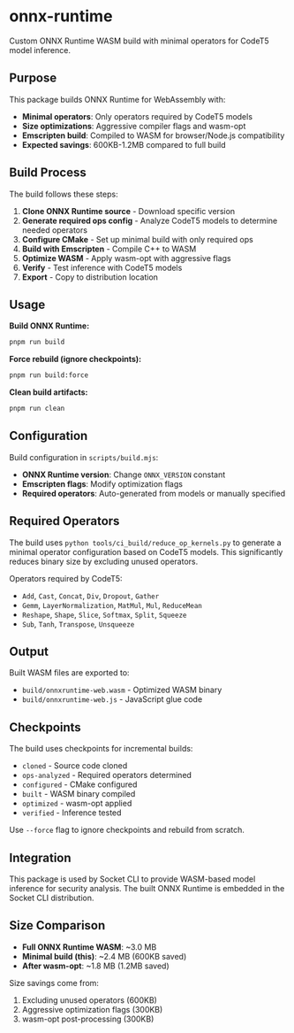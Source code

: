 # onnx-runtime

Custom ONNX Runtime WASM build with minimal operators for CodeT5 model inference.

## Purpose

This package builds ONNX Runtime for WebAssembly with:
- **Minimal operators**: Only operators required by CodeT5 models
- **Size optimizations**: Aggressive compiler flags and wasm-opt
- **Emscripten build**: Compiled to WASM for browser/Node.js compatibility
- **Expected savings**: 600KB-1.2MB compared to full build

## Build Process

The build follows these steps:

1. **Clone ONNX Runtime source** - Download specific version
2. **Generate required ops config** - Analyze CodeT5 models to determine needed operators
3. **Configure CMake** - Set up minimal build with only required ops
4. **Build with Emscripten** - Compile C++ to WASM
5. **Optimize WASM** - Apply wasm-opt with aggressive flags
6. **Verify** - Test inference with CodeT5 models
7. **Export** - Copy to distribution location

## Usage

**Build ONNX Runtime:**
```bash
pnpm run build
```

**Force rebuild (ignore checkpoints):**
```bash
pnpm run build:force
```

**Clean build artifacts:**
```bash
pnpm run clean
```

## Configuration

Build configuration in `scripts/build.mjs`:
- **ONNX Runtime version**: Change `ONNX_VERSION` constant
- **Emscripten flags**: Modify optimization flags
- **Required operators**: Auto-generated from models or manually specified

## Required Operators

The build uses `python tools/ci_build/reduce_op_kernels.py` to generate a minimal operator configuration based on CodeT5 models. This significantly reduces binary size by excluding unused operators.

Operators required by CodeT5:
- `Add`, `Cast`, `Concat`, `Div`, `Dropout`, `Gather`
- `Gemm`, `LayerNormalization`, `MatMul`, `Mul`, `ReduceMean`
- `Reshape`, `Shape`, `Slice`, `Softmax`, `Split`, `Squeeze`
- `Sub`, `Tanh`, `Transpose`, `Unsqueeze`

## Output

Built WASM files are exported to:
- `build/onnxruntime-web.wasm` - Optimized WASM binary
- `build/onnxruntime-web.js` - JavaScript glue code

## Checkpoints

The build uses checkpoints for incremental builds:
- `cloned` - Source code cloned
- `ops-analyzed` - Required operators determined
- `configured` - CMake configured
- `built` - WASM binary compiled
- `optimized` - wasm-opt applied
- `verified` - Inference tested

Use `--force` flag to ignore checkpoints and rebuild from scratch.

## Integration

This package is used by Socket CLI to provide WASM-based model inference for security analysis. The built ONNX Runtime is embedded in the Socket CLI distribution.

## Size Comparison

- **Full ONNX Runtime WASM**: ~3.0 MB
- **Minimal build (this)**: ~2.4 MB (600KB saved)
- **After wasm-opt**: ~1.8 MB (1.2MB saved)

Size savings come from:
1. Excluding unused operators (600KB)
2. Aggressive optimization flags (300KB)
3. wasm-opt post-processing (300KB)

